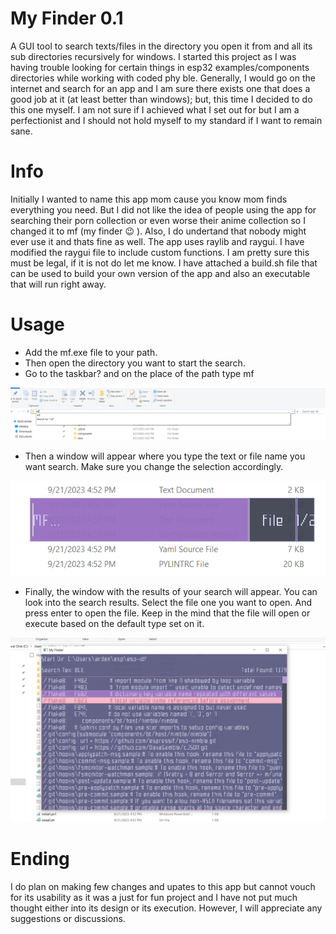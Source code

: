 # My Finder 0.1

A GUI tool to search texts/files in the directory you open it from and all its sub directories recursively for windows. I started this
project as I was having trouble looking for certain things in esp32 examples/components directories while working with coded phy ble.
Generally, I would go on the internet and search for an app and I am sure there exists one that does a good job at it (at least better than
windows); but, this time I decided to do this one myself. I am not sure if I achieved what I set out for but I am a perfectionist and I should
not hold myself to my standard if I want to remain sane.



# Info

Initially I wanted to name this app mom cause you know mom finds everything you need. But I did not like the idea of people using the app
for searching their porn collection or even worse their anime collection so I changed it to mf (my finder :wink: ). Also, I do undertand that nobody might ever use it and thats fine as well. The app uses raylib and raygui. I have modified the raygui file to include custom functions. I am pretty sure this must be legal, if it is not do let me know. I have attached a build.sh file that can be used to build your own version of the app and also an executable that will run right away.



# Usage

 - Add the mf.exe file to your path.
 - Then open the directory you want to start the search.
 - Go to the taskbar? and on the place of the path type mf 
 
 ![Opening the app](./img/opening.png)

 - Then a window will appear where you type the text or file name you want search. Make sure you change the selection accordingly.

 ![Selecting text and Search type](./img/input_text.png)

 - Finally, the window with the results of your search will appear. You can look into the search results. Select the file one you want to open.
 And press enter to open the file. Keep in the mind that the file will open or execute based on the default type set on it.


 ![Search Results](./img/search_result.png)



 # Ending

I do plan on making few changes and upates to this app but cannot vouch for its usability as it was a just for fun project and I have not put
much thought either into its design or its execution. However, I will appreciate any suggestions or discussions.